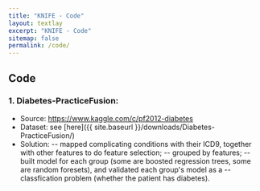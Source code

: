 ```yaml
---
title: "KNIFE - Code"
layout: textlay
excerpt: "KNIFE - Code"
sitemap: false
permalink: /code/
---
```


## Code

### 1. Diabetes-PracticeFusion: 
- Source: https://www.kaggle.com/c/pf2012-diabetes
- Dataset: see [here]({{ site.baseurl }}/downloads/Diabetes-PracticeFusion/)
- Solution:
-- mapped complicating conditions with their ICD9, together with other features to do feature selection;
-- grouped by features; 
-- built model for each group (some are boosted regression trees, some are random foresets), and validated each group's model as a --classfication problem (whether the patient has diabetes).
